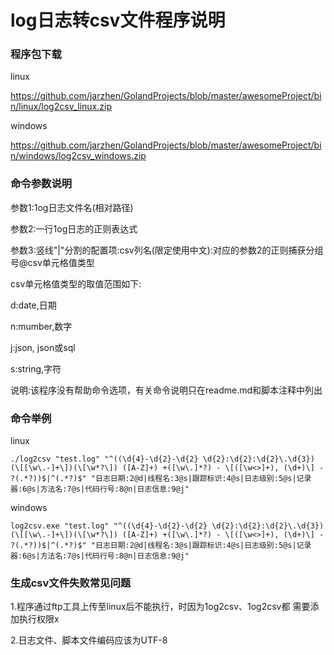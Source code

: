 # log日志转csv文件程序说明
### 程序包下载

linux

https://github.com/jarzhen/GolandProjects/blob/master/awesomeProject/bin/linux/log2csv_linux.zip

windows

https://github.com/jarzhen/GolandProjects/blob/master/awesomeProject/bin/windows/log2csv_windows.zip
### 命令参数说明

参数1:1og日志文件名(相对路径)

参数2:一行1og日志的正则表达式

参数3:竖线"|"分割的配置项:csv列名(限定使用中文):对应的参数2的正则捕获分组号@csv单元格值类型

csv单元格值类型的取值范围如下:

d:date,日期

n:mumber,数字

j:json, json或sql

s:string,字符

说明:该程序没有帮助命令选项，有关命令说明只在readme.md和脚本注释中列出

### 命令举例
linux
```
./log2csv "test.log" "^((\d{4}-\d{2}-\d{2} \d{2}:\d{2}:\d{2}\.\d{3}) (\[[\w\.-]+\])(\[\w*?\]) ([A-Z]+) +([\w\.]*?) - \[([\w<>]+), (\d+)\] - ?(.*?))$|^(.*?)$" "日志日期:2@d|线程名:3@s|跟踪标识:4@s|日志级别:5@s|记录器:6@s|方法名:7@s|代码行号:8@n|日志信息:9@j"
```
windows
```
log2csv.exe "test.log" "^((\d{4}-\d{2}-\d{2} \d{2}:\d{2}:\d{2}\.\d{3}) (\[[\w\.-]+\])(\[\w*?\]) ([A-Z]+) +([\w\.]*?) - \[([\w<>]+), (\d+)\] - ?(.*?))$|^(.*?)$" "日志日期:2@d|线程名:3@s|跟踪标识:4@s|日志级别:5@s|记录器:6@s|方法名:7@s|代码行号:8@n|日志信息:9@j"
```
### 生成csv文件失败常见问题

1.程序通过ftp工具上传至linux后不能执行，时因为1og2csv、1og2csv都 需要添加执行权限x

2.日志文件、脚本文件编码应该为UTF-8


